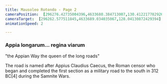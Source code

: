 ```yaml
---
title: Mausoleo Rotondo - Page 2
cameraPosition:  [296276.42735004396,4633680.384713007,130.41221778292692]
cameraTarget:  [296262.577511845,4633689.034035067,128.04130872429394]
animationSpeed: 2

---
```


### Appia longarum... regina viarum

"the Appian Way the queen of the long roads"

The road is named after Appius Claudius Caecus, the Roman censor who began and completed the first section as a military road to the south in 312 BC[4] during the Samnite Wars.
